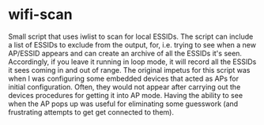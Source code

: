 # wifi-scan
Small script that uses iwlist to scan for local ESSIDs. The script can include a list of ESSIDs to exclude from the output, for, i.e. trying to see when a new AP/ESSID appears and can create an archive of all the ESSIDs it's seen. Accordingly, if you leave it running in loop mode, it will record all the ESSIDs it sees coming in and out of range. The original impetus for this script was when I was configuring some embedded devices that acted as APs for initial configuration. Often, they would not appear after carrying out the devices procedures for getting it into AP mode. Having the ability to see when the AP pops up was useful for eliminating some guesswork (and frustrating attempts to get get connected to them).
